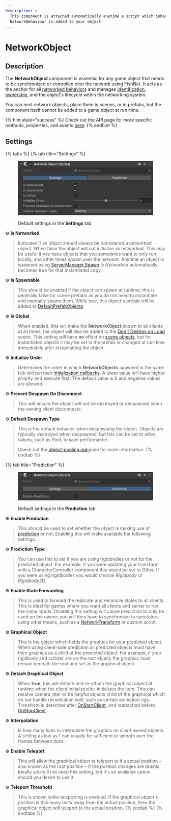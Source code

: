```yaml
---
description: >-
  This component is attached automatically anytime a script which inherits from
  NetworkBehaviour is added to your object.
---
```


# NetworkObject

## Description

The **NetworkObject** component is essential for any game object that needs to be synchronized or controlled over the network using FishNet. It acts as the anchor for all [networked behaviors](../../guides/features/networked-gameobjects-and-scripts/network-behaviour-guides.md) and manages [identification](../../guides/features/server-and-client-identification/), [ownership](../../guides/features/ownership/), and the object's lifecycle within the networking system.

You can nest network objects, place them in scenes, or in prefabs, but the component itself cannot be added to a game object at run-time.

{% hint style="success" %}
Check out the API page for more specific methods, properties, and events [here](https://fish-networking.com/FishNet/api/api/FishNet.Object.NetworkObject.html).
{% endhint %}

## Settings

{% tabs %}
{% tab title="Settings" %}
<div align="left" data-full-width="false"><figure><img src="../../.gitbook/assets/network-object-component.png" alt=""><figcaption><p>Default settings in the <strong>Settings</strong> tab</p></figcaption></figure></div>

:gear: **Is Networked**

> Indicates if an object should always be considered a networked object. When false the object will not initialize as networked. This may be useful if you have objects that you sometimes want to only run locally, and other times spawn over the network. Anytime an object is spawned using [ServerManager.Spawn](../../guides/features/networked-gameobjects-and-scripts/spawning/) _Is Networked_ automatically becomes true for that instantiated copy.

:gear: **Is Spawnable**

> This should be enabled if the object can spawn at runtime; this is generally false for scene prefabs as you do not need to instantiate and manually spawn them. While true, this object's prefab will be added to [DefaultPrefabObjects](../scriptableobjects/spawnableprefabs/defaultprefabobjects.md).

:gear: **Is Global**

> When enabled, this will make the **NetworkObject** known to all clients at all times, the object will also be added to the [Don't Destroy on Load](https://docs.unity3d.com/ScriptReference/Object.DontDestroyOnLoad.html) scene. This setting will have **no** effect on [scene objects](../../guides/high-level-overview/terminology/miscellaneous.md#scene-object), but for instantiated objects it may be set in the prefab or changed at run-time immediately after instantiating the object.

:gear: **Initialize Order**

> Determines the order in which **NetworkObjects** spawned in the same tick will run their [initialization callbacks](../../guides/features/networked-gameobjects-and-scripts/network-behaviour-guides.md#callbacks). A lower value will have higher priority and execute first. The default value is 0 and negative values are allowed.

:gear: **Prevent Despawn On Disconnect**

> This will ensure the object will not be destroyed or despawned when the owning client disconnects.

:gear: **Default Despawn Type**

> This is the default behavior when despawning the object. Objects are typically destroyed when despawned, but this can be set to other values, such as _Pool_, to save performance.
>
> Check out the [object-pooling.md](../../guides/features/networked-gameobjects-and-scripts/spawning/object-pooling.md "mention")guide for more information.
{% endtab %}

{% tab title="Prediction" %}
<div align="left"><figure><img src="../../.gitbook/assets/network-object-prediction-component.png" alt=""><figcaption><p>Default settings in the <strong>Prediction</strong> tab</p></figcaption></figure></div>

:gear: **Enable Prediction**

> This should be used to set whether the object is making use of [prediction](../../guides/features/prediction/what-is-client-side-prediction.md) or not. Enabling this will make available the following settings:

:gear: **Prediction Type**

> You can use this to set if you are using rigidbodies or not for the predicted object. For example, if you were updating your transform with a CharacterController component this would be set to _Other_. If you were using rigidbodies you would choose _Rigidbody_ or _Rigidbody2D_.

:gear: **Enable State Forwarding**

> This is used to forward the replicate and reconcile states to all clients. This is ideal for games where you want all clients and server to run the same inputs. Disabling this setting will cause prediction to only be used on the owner; you will then have to synchronize to spectators using other means, such as a [NetworkTransform](network-transform.md) or custom script.

:gear: **Graphical Object**

> This is the object which holds the graphics for your predicted object. When using client-side prediction all predicted objects must have their graphics as a child of the predicted object. For example, if your rigidbody and collider are on the root object, the graphics must remain beneath the root and set as the graphical object.

:gear: **Detach Graphical Object**

> When **true**, this will detach and re-attach the graphical object at runtime when the client initializes/de-initializes the item. This can resolve camera jitter or be helpful objects child of the graphical which do not handle reconiliation well, such as certain animation rigs. Transform is detached after [OnStartClient](../../guides/features/networked-gameobjects-and-scripts/network-behaviour-guides.md#onstartclient), and reattached before [OnStopClient](../../guides/features/networked-gameobjects-and-scripts/network-behaviour-guides.md#onstopclient).

:gear: **Interpolation**

> Is how many ticks to interpolate the graphics on client owned objects. A setting as low as 1 can usually be sufficient to smooth over the frames between ticks.

:gear: **Enable Teleport**

> This will allow the graphical object to teleport to it's actual position – also known as the root position – if the position changes are drastic. Ideally you will not need this setting, but it's an available option should you desire to use it.

:gear: **Teleport Threshold**

> This is shown while teleporting is enabled. If the graphical object's position is this many units away from the actual position, then the graphical object will teleport to the actual position.
{% endtab %}
{% endtabs %}
